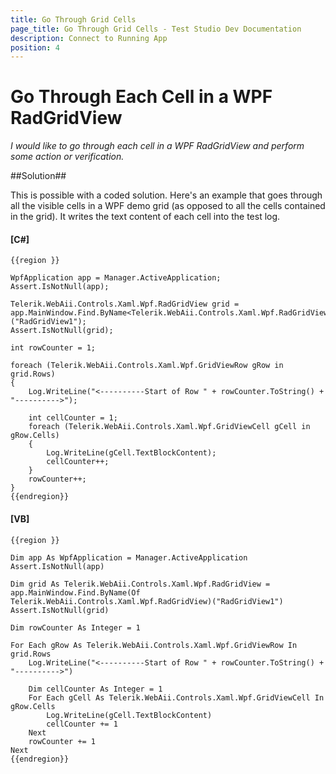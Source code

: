 ```yaml
---
title: Go Through Grid Cells
page_title: Go Through Grid Cells - Test Studio Dev Documentation
description: Connect to Running App
position: 4
---
```

# Go Through Each Cell in a WPF RadGridView #

*I would like to go through each cell in a WPF RadGridView and perform some action or verification.*

##Solution##

This is possible with a coded solution. Here's an example that goes through all the visible cells in a WPF demo grid (as opposed to all the cells contained in the grid). It writes the text content of each cell into the test log.

#### __[C#]__

    {{region }}

    WpfApplication app = Manager.ActiveApplication;
    Assert.IsNotNull(app);
    
    Telerik.WebAii.Controls.Xaml.Wpf.RadGridView grid = app.MainWindow.Find.ByName<Telerik.WebAii.Controls.Xaml.Wpf.RadGridView>("RadGridView1");
    Assert.IsNotNull(grid);
    
    int rowCounter = 1;
    
    foreach (Telerik.WebAii.Controls.Xaml.Wpf.GridViewRow gRow in grid.Rows)
    {
        Log.WriteLine("<----------Start of Row " + rowCounter.ToString() + "---------->");
        
        int cellCounter = 1;
        foreach (Telerik.WebAii.Controls.Xaml.Wpf.GridViewCell gCell in gRow.Cells)
        {
            Log.WriteLine(gCell.TextBlockContent);
            cellCounter++;
        }
        rowCounter++;
    }
    {{endregion}}

#### __[VB]__

    {{region }}

    Dim app As WpfApplication = Manager.ActiveApplication
    Assert.IsNotNull(app)
    
    Dim grid As Telerik.WebAii.Controls.Xaml.Wpf.RadGridView = app.MainWindow.Find.ByName(Of Telerik.WebAii.Controls.Xaml.Wpf.RadGridView)("RadGridView1")
    Assert.IsNotNull(grid)
    
    Dim rowCounter As Integer = 1
    
    For Each gRow As Telerik.WebAii.Controls.Xaml.Wpf.GridViewRow In grid.Rows
        Log.WriteLine("<----------Start of Row " + rowCounter.ToString() + "---------->")
    
        Dim cellCounter As Integer = 1
        For Each gCell As Telerik.WebAii.Controls.Xaml.Wpf.GridViewCell In gRow.Cells
            Log.WriteLine(gCell.TextBlockContent)
            cellCounter += 1
        Next
        rowCounter += 1
    Next
    {{endregion}}



